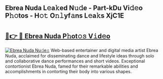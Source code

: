 ## Ebrea Nuda L𝚎a𝚔ed N𝚞𝚍e - Part-kDu Vi𝚍𝚎o P𝚑𝚘tos - H𝚘𝚝 O𝚗𝚕yf𝚊ns L𝚎a𝚔s XjC1E

# <h2><a href="http://kf1dna1.oniu.top/?m=Ebrea+Nuda">🔗👉 🔴 Ebrea Nuda P𝚑ot𝚘𝚜 V𝚒d𝚎o</a></h2>

[![Ebrea Nuda Nu𝚍e𝚜](https://i.imgur.com/0qMVB7G.gif)](http://kf1dna1.oniu.top/?m=Ebrea+Nuda)
Web-based entertainer and digital media artist Ebrea Nuda, acclaimed for disseminating dance and lifestyle ideas through solo and collaborative dance performances and short videos. Exceptional contortionist Ebrea Nuda, famed for their remarkable abilities and accomplishments in contorting their body into various shapes.  
